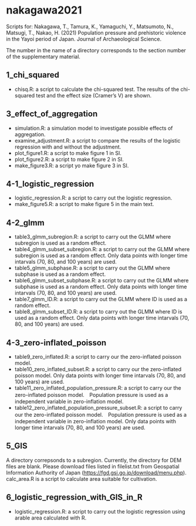 # nakagawa2021

Scripts for:
Nakagawa, T., Tamura, K., Yamaguchi, Y., Matsumoto, N., Matsugi, T., Nakao, H. (2021) Population pressure and prehistoric violence in the Yayoi period of Japan. Journal of Archaeological Science.

The number in the name of a directory corresponds to the section number of the supplementary material.

## 1_chi_squared
- chisq.R: a script to calculate the chi-squared test. The results of the chi-squared test and the effect size (Cramer’s V) are shown.

## 3_effect_of_aggregation
- simulation.R: a simulation model to investigate possible effects of aggregation.
- examine_adjustment.R: a script to compare the results of the logistic regression with and without the adjustment.
- plot_figure1.R: a script to make figure 1 in SI.
- plot_figure2.R: a script to make figure 2 in SI.
- make_figure3.R: a script yo make figure 3 in SI.

## 4-1_logistic_regression
- logistic_regression.R: a script to carry out the logistic regression.
- make_figure5.R: a script to make figure 5 in the main text.

## 4-2_glmm
- table3_glmm_subregion.R: a script to carry out the GLMM where subregion is used as a random effect.
- table4_glmm_subset_subregion.R: a script to carry out the GLMM where subregion is used as a random effect. Only data points with longer time intarvals (70, 80, and 100 years) are used.
- table5_glmm_subphase.R: a script to carry out the GLMM where subphase is used as a random effect.
- table6_glmm_subset_subphase.R: a script to carry out the GLMM where subphase is used as a random effect. Only data points with longer time intarvals (70, 80, and 100 years) are used.
- table7_glmm_ID.R: a script to carry out the GLMM where ID is used as a random effect.
- table8_glmm_subset_ID.R: a script to carry out the GLMM where ID is used as a random effect. Only data points with longer time intarvals (70, 80, and 100 years) are used.

## 4-3_zero-inflated_poisson
- table9_zero_inflated.R: a script to carry our the zero-inflated poisson model.
- table10_zero_inflated_subset.R: a script to carry our the zero-inflated poisson model. Only data points with longer time intarvals (70, 80, and 100 years) are used.
- table11_zero_inflated_population_pressure.R: a script to carry our the zero-inflated poisson model.　Population pressure is used as a independent variable in zero-inflation model. 
- table12_zero_inflated_population_pressure_subset.R: a script to carry our the zero-inflated poisson model.　Population pressure is used as a independent variable in zero-inflation model. Only data points with longer time intarvals (70, 80, and 100 years) are used.

## 5_GIS
A directory correpsonds to a subregion. Currently, the directory for DEM files are blank. Please download files listed in filelist.txt from Geospatial Information Authority of Japan (https://fgd.gsi.go.jp/download/menu.php).
calc_area.R is a script to calculate area suitable for cultivation.

## 6_logistic_regression_with_GIS_in_R
- logistic_regression.R: a script to carry out the logistic regression using arable area calculated with R.
